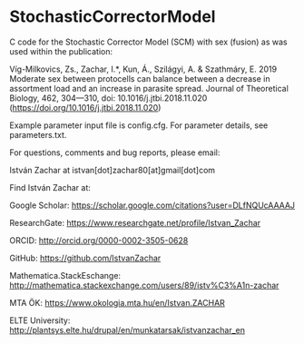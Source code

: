 # StochasticCorrectorModel

C code for the Stochastic Corrector Model (SCM) with sex (fusion)
as was used within the publication:

Víg-Milkovics, Zs., Zachar, I.*, Kun, Á., Szilágyi, A. & Szathmáry, E. 2019 Moderate sex between protocells can balance between a decrease in assortment load and an increase in parasite spread. Journal of Theoretical Biology, 462, 304—310, doi: 10.1016/j.jtbi.2018.11.020 (https://doi.org/10.1016/j.jtbi.2018.11.020)

Example parameter input file is config.cfg. For parameter details, see parameters.txt.



For questions, comments and bug reports, please email:

István Zachar at istvan[dot]zachar80[at]gmail[dot]com

Find István Zachar at:

Google Scholar: https://scholar.google.com/citations?user=DLfNQUcAAAAJ

ResearchGate: https://www.researchgate.net/profile/Istvan_Zachar

ORCID: http://orcid.org/0000-0002-3505-0628

GitHub: https://github.com/IstvanZachar

Mathematica.StackEschange: http://mathematica.stackexchange.com/users/89/istv%C3%A1n-zachar

MTA ÖK: https://www.okologia.mta.hu/en/Istvan.ZACHAR

ELTE University: http://plantsys.elte.hu/drupal/en/munkatarsak/istvanzachar_en

